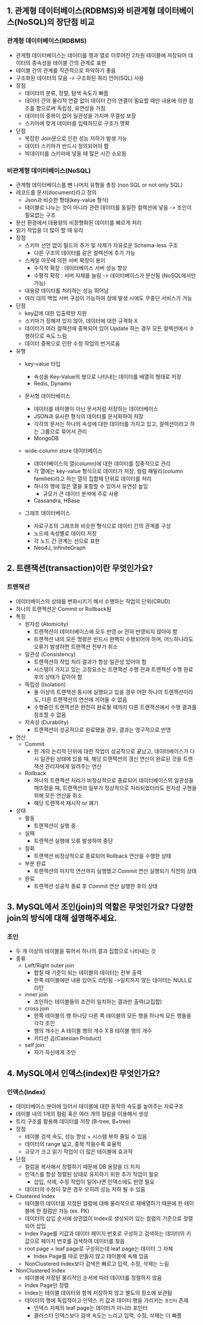 ## 1. 관계형 데이터베이스(RDBMS)와 비관계형 데이터베이스(NoSQL)의 장단점 비교
### 관계형 데이터베이스(RDBMS)
- 관게형 데이터베이스는 데이터를 행과 열로 이루어진 2차원 테이블에 저장되어 데이터의 종속성을 테이블 간의 관계로 표현
- 테이블 간의 관계를 직관적으로 파악하기 좋음
- 구조화된 데이터의 모음 -> 구조화된 쿼리 언어(SQL) 사용
- 장점
  - 데이터의 분류, 정렬, 탐색 속도가 빠름
  - 데이터 간의 물리적 연결 없이 데이터 간의 연결이 필요할 때만 내용에 의한 참조를 함으로써 독립성, 유연성을 가짐
  - 데이터의 중복이 없어 일관성을 가지며 무결성 보장
  - 스키마에 맞게 데이터를 입력하므로 구조가 명확   
- 단점
  - 복잡한 Join문으로 인한 성능 저하가 발생 가능
  - 데이터 스키마가 반드시 정의되어야 함
  - 빅데이터를 스키마에 넣을 때 많은 시간 소요됨
### 비관계형 데이터베이스(NoSQL)
- 관계형 데이터베이스를 뺀 나머지 유형을 총칭 (non SQL or not only SQL)
- 레코드를 문서(document)라고 정의
  - Json과 비슷한 형태(key-value 형식)
  - 테이블로 나누는 것이 아니라 관련 데이터를 동일한 컬렉션에 넣음 -> 조인이 필요없는 구조
- 분산 환경에서 대용량의 비정형화된 데이터를 빠르게 처리
- 읽기 작업을 더 많이 할 때 유리
- 장점
  - 스키마 선언 없이 필드의 추가 및 삭제가 자유로운 Schema-less 구조
    - 다른 구조의 데이터를 같은 컬렉션에 추가 가능  
  - 스케일 아웃에 의한 서버 확장이 용이
    - 수직적 확장 : 데이터베이스 서버 성능 향상
    - 수평적 확장 : 서버 자체를 늘림 -> 데이터베이스가 분산됨 (NoSQL에서만 가능)
  - 대용량 데이터를 처리하는 성능 뛰어남
  - 여러 대의 백업 서버 구성이 가능하여 장애 발생 시에도 무중단 서비스가 가능 
- 단점
  - key값에 대한 입출력만 지원
  - 스키마가 정해져 있지 않아, 데이터에 대한 규격화 X
  - 데이터가 여러 컬렉션에 중복되어 있어 Update 하는 경우 모든 컬렉션에서 수행하므로 속도 느림
  - 데이터 중복으로 인한 수정 작업의 번거로움 
- 유형
  - key-value 타입
    - 속성을 Key-Value의 쌍으로 나타내는 데이터를 배열의 형태로 저장
    - Redis, Dynamo
  - 문서형 데이터베이스
    - 데이터를 테이블이 아닌 문서처럼 저장하는 데이터베이스
    - JSON과 유사한 형식의 데이터를 문서화하여 저장
    - 각각의 문서는 하나의 속성에 대한 데이터를 가지고 있고, 컬렉션이라고 하는 그룹으로 묶어서 관리
    - MongoDB
  - wide-column store 데이터베이스
    - 데이터베이스의 열(column)에 대한 데이터를 집중적으로 관리
    - 각 열에는 key-value 형식으로 데이터가 저장, 컬럼 패밀리(column families)라고 하는 열의 집합체 단위로 데이터를 처리
    - 하나의 행에 많은 열을 포함할 수 있어서 유연성 높임
      - 규모가 큰 데이터 분석에 주로 사용
    - Cassandra, HBase 
    
  - 그래프 데이터베이스
    - 자료구조의 그래프와 비슷한 형식으로 데이터 간의 관계를 구성
    - 노드에 속성별로 데이터 저장
    - 각 노드 간 관계는 선으로 표현
    - Neo4J, InfiniteGraph

## 2. 트랜잭션(transaction)이란 무엇인가요?
### 트랜잭션
- 데이터베이스의 상태를 변화시키기 해서 수행하는 작업의 단위(CRUD)
- 하나의 트랜잭션은 Commit or Rollback됨
- 특징
  - 원자성 (Atomicity)
    - 트랜잭션이 데이터베이스에 모두 반영 or 전혀 반영되지 않아야 함
    - 트랜잭션 내의 모든 명령은 반드시 완벽히 수행되어야 하며, 어느하나라도 오류가 발생하면 트랜잭션 전부가 취소
  - 일관성 (Consistency)
    - 트랜잭션의 작업 처리 결과가 항상 일관성 있어야 함 
    - 시스템이 가지고 있는 고정요소는 트랜잭션 수행 전과 트랜잭션 수행 완료 후의 상태가 같아야 함
  - 독립성 (Isolation)
    - 둘 이상의 트랜잭션 동시에 실행되고 있을 경우 어떤 하나의 트랜잭션이라도, 다른 트랜잭션의 연산에 끼어들 수 없음
    - 수행중인 트랜잭션은 완전히 완료될 때까지 다른 트랜잭션에서 수행 결과를 참조할 수 없음
  - 지속성 (Durability)
    - 트랜잭션이 성공적으로 완료됐을 경우, 결과는 영구적으로 반영
- 연산
  - Commit
    - 한 개의 논리적 단위에 대한 작업이 성공적으로 끝났고, 데이터베이스가 다시 일관된 상태에 있을 때, 해당 트랜잭션의 갱신 연산이 완료된 것을 트랜잭션 관리자에게 알려주는 연산
  - Rollback
    - 하나의 트랜잭션 처리가 비정상적으로 종료되어 데이터베이스의 일관성을 깨뜨렸을 때, 트랜잭션의 일부가 정상적으로 처리되었더라도 원자성 구현을 위해 모든 연산을 취소
    - 해당 트랜잭셕 재시작 or 폐기   
- 상태
  - 활동
    - 트랜잭션이 실행 중 
  - 실패
    - 트랜잭션 실행에 오류 발생하여 중단 
  - 철회
    - 트랜잭션 비정상적으로 종료되어 Rollback 연산을 수행한 상태 
  - 부분 완료
    - 트랜잭션의 마지막 연산까지 실행했고 Commit 연산 실행되기 직전의 상태  
  - 완료
    - 트랜잭션 성공적 종료 후 Commit 연산 실행한 후의 상태 
## 3. MySQL에서 조인(join)의 역할은 무엇인가요? 다양한 join의 방식에 대해 설명해주세요.
### 조인
- 두 개 이상의 테이블을 묶어서 하나의 결과 집합으로 나타내는 것
- 종류
  - Left/Right outer join
    - 합칠 때 기준이 되는 테이블의 데이터는 전부 출력
    - 한쪽 테이블에만 내용 있어도 리턴됨 ->일치하지 않는 데이터는 NULL로 리턴
  - inner join
    - 조인하는 테이블들의 조건이 일치하는 결과만 출력(교집합)
  - cross join
    - 한쪽 테이블의 행 하나당 다른 쪽 테이블의 모든 행을 하나씩 모든 행들을 각각 조인
    - 행의 개수는 A 테이블 행의 개수 X B 테이블 행의 개수
    - 카티션 곱(Catesian Product)
  - self join
    - 자기 자신에게 조인
 
## 4. MySQL에서 인덱스(index)란 무엇인가요?
### 인덱스(Index)
- 데이터베이스 분야에 있어서 테이블에 대한 동작의 속도를 높여주는 자료구조
- 테이블 내의 1개의 컬럼 혹은 여러 개의 컬럼을 이용해서 생성
- 트리 구조를 활용해 데이터를 저장 (B-tree, B+tree)
- 장점
  - 테이블 검색 속도, 성능 향상 + 시스템 부하 줄일 수 있음
  - 데이터의 range 넓고, 중복 적을수록 효율적
  - 규모가 크고 읽기 작업이 더 많은 테이블에 효과적
- 단점
  - 컬럼을 복사해서 정렬하기 때문에 DB 용량을 더 차지
  - 인덱스를 항상 정렬된 상태로 유지하기 위한 추가 작업이 필요
    - 삽입, 삭제, 수정 작업이 일어나면 인덱스에도 반영 필요
  - 데이터의 수정이 잦은 경우 오히려 성능 저하 될 수 있음 
- Clustered Index
  - 테이블의 데이터를 지정된 컬럼에 대해 물리적으로 재배열하기 때문에 한 테이블에 한 컬럼만 가능 (ex. PK)
  - 데이터의 삽입 순서에 상관없이 Index로 생성되어 있는 컬럼의 기준으로 정렬되어 삽입
  - Index Page를 키값과 데이터 페이지 번호로 구성하고 검색하는 데이터의 키 값으로 페이지 번호를 검색하여 데이터를 찾음
  - root page + leaf page로 구성되는데 leaf page는 데이터 그 자체
    - Index Page를 따로 만들지 않고 테이블에 속해 있음
  - NonClustered Index보다 검색은 빠르고 입력, 수정, 삭제는 느림  
- NonClustered Index
  - 테이블에 저장된 물리적인 순서에 따라 데이터를 정렬하지 않음
  - Index Page만 정렬
  - Index는 테이블 데이터와 함께 저장하지 않고 별도의 장소에 보관됨
  - 데이터의 행에 독립적이고 인덱스 키 값과 데이터 행을 가리키는 `포인터` 존재
    - 인덱스 자체의 leaf page는 데이터가 아니라 포인터
    - 클러스터 인덱스보다 검색 속도는 느리고 입력, 수정, 삭제는 더 빠름   
